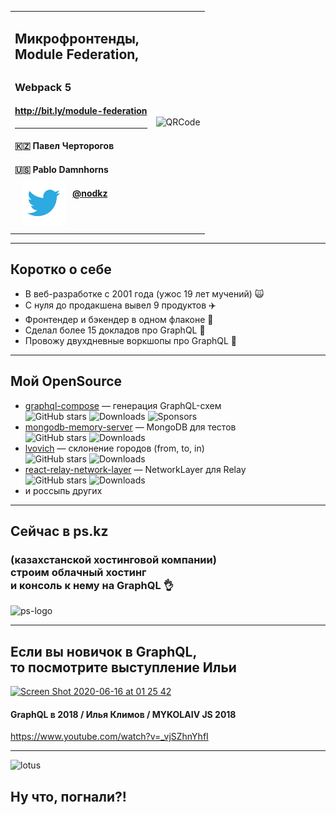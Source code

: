 <table>
  <tr>
    <td style="vertical-align: middle">
        <div style="vertical-align: text-top;">
        <h2>
          <span>Микрофронтенды,</span>
          <br/>
          <span class="green">Module Federation,</span>
        <h2>
        <h3>
          <span class="gray">Webpack 5</span>
        </h3>
        <h4><a href="http://bit.ly/module-federation" target="_blank">http://bit.ly/module-federation</a></h4>
        <hr/>
        <h4>🇰🇿 Павел Черторогов</h4>
        <h4>🇺🇸 Pablo Damnhorns</h4>
        <h4><img src="../assets/logo/twitter.png" style="height: 70px;border: none;background: none;box-shadow: none;float: left;margin: 0 11px;position: relative;top: -11px;" /> <a href="https://twitter.com/nodkz" target="_blank">@nodkz</a></h4>
      </div>
    </td>
    <td>
      <!-- QRCode generator: http://goqr.me/#t=url -->
      <img src="slides/00-start/qrcode.png" alt="QRCode" class="plain" style="max-width: 450px" />
    </td>
  </tr>
</table>

---

## Коротко о себе

- В веб-разработке с 2001 года (ужос 19 лет мучений) 🙀
- С нуля до продакшена вывел 9 продуктов ✈️ <!-- .element: class="fragment" -->
- Фронтендер и бэкендер в одном флаконе 💑 <!-- .element: class="fragment" -->
- Сделал более 15 докладов про GraphQL 💃 <!-- .element: class="fragment" -->
- Провожу двухдневные воркшопы про GraphQL 💪 <!-- .element: class="fragment" -->

-----

## Мой OpenSource

- [graphql-compose](https://github.com/graphql-compose/graphql-compose) — генерация GraphQL-схем <br/> ![GitHub stars](https://img.shields.io/github/stars/graphql-compose/graphql-compose.svg?color=lightgrey) <!-- .element: class="plain" style="padding-left: 150px; height: 40px; vertical-align: middle;" --> ![Downloads](https://img.shields.io/npm/dw/graphql-compose.svg?color=lightgrey) <!-- .element: class="plain" style="height: 40px; vertical-align: middle;" --> ![Sponsors](https://img.shields.io/opencollective/all/graphql-compose?color=lightgrey) <!-- .element: class="plain" style="height: 40px; vertical-align: middle;" -->
- [mongodb-memory-server](https://github.com/nodkz/mongodb-memory-server) — MongoDB для тестов <br/> ![GitHub stars](https://img.shields.io/github/stars/nodkz/mongodb-memory-server.svg?color=lightgrey) <!-- .element: class="plain" style="padding-left: 150px; height: 40px; vertical-align: middle;"  --> ![Downloads](https://img.shields.io/npm/dw/mongodb-memory-server.svg?color=lightgrey) <!-- .element: class="plain" style="height: 40px; vertical-align: middle;" -->
- [lvovich](https://github.com/nodkz/lvovich) — склонение городов (from, to, in)<br/> ![GitHub stars](https://img.shields.io/github/stars/nodkz/lvovich.svg?color=lightgrey) <!-- .element: class="plain" style="padding-left: 150px; height: 40px; vertical-align: middle;" --> ![Downloads](https://img.shields.io/npm/dw/lvovich.svg?color=lightgrey) <!-- .element: class="plain" style="height: 40px; vertical-align: middle;" -->
- [react-relay-network-layer](https://github.com/relay-tools/react-relay-network-layer) — NetworkLayer для Relay <br/> ![GitHub stars](https://img.shields.io/github/stars/relay-tools/react-relay-network-layer.svg?color=lightgrey) <!-- .element: class="plain" style="padding-left: 150px; height: 40px; vertical-align: middle;"  --> ![Downloads](https://img.shields.io/npm/dw/react-relay-network-layer.svg?color=lightgrey) <!-- .element: class="plain" style="height: 40px; vertical-align: middle;" -->
- и россыпь других

-----

## Сейчас в ps.kz <!-- .element: class="orange" -->

### (казахстанской хостинговой компании)<br/>строим облачный хостинг <br/>и консоль к нему на GraphQL 👌

![ps-logo](https://user-images.githubusercontent.com/1946920/57164502-21634300-6e16-11e9-8c45-6d10fe9dea4e.jpg) <!-- .element: style="max-width: 1000px;" class="plain"  -->

-----

## Если вы новичок в GraphQL, <br/>то посмотрите выступление Ильи

<a href="https://www.youtube.com/watch?v=_vjSZhnYhfI" target="_blank"><img width="600" alt="Screen Shot 2020-06-16 at 01 25 42" src="https://user-images.githubusercontent.com/1946920/85264390-7175ec80-b492-11ea-8638-f50a943ed47e.png" class="plain"></a>

#### GraphQL в 2018 / Илья Климов / MYKOLAIV JS 2018

<https://www.youtube.com/watch?v=_vjSZhnYhfI>

-----

![lotus](./lotus.jpg) <!-- .element: style="max-width: 700px;" class="plain"  -->

## Ну что, погнали?! <!-- .element: class="fragment" -->
